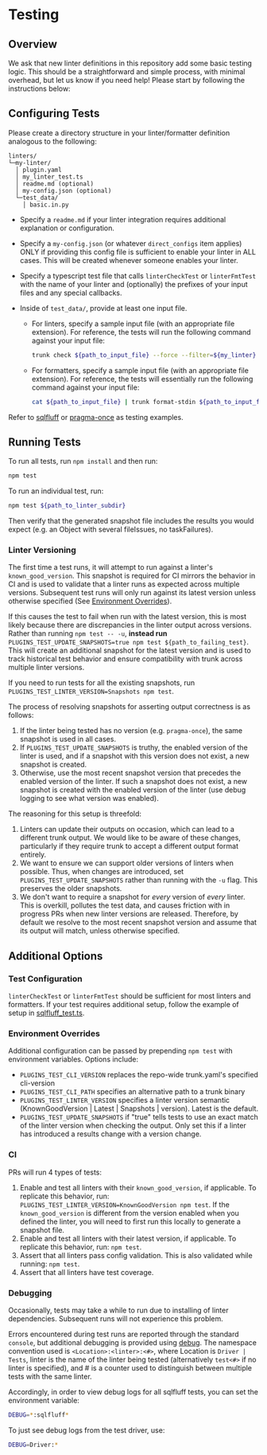 # Testing

## Overview

We ask that new linter definitions in this repository add some basic testing logic. This should be a
straightforward and simple process, with minimal overhead, but let us know if you need help! Please
start by following the instructions below:

## Configuring Tests

Please create a directory structure in your linter/formatter definition analogous to the following:

```text
linters/
└─my-linter/
  │ plugin.yaml
  │ my_linter_test.ts
  │ readme.md (optional)
  │ my-config.json (optional)
  └─test_data/
    │ basic.in.py
```

- Specify a `readme.md` if your linter integration requires additional explanation or configuration.
- Specify a `my-config.json` (or whatever `direct_configs` item applies) ONLY if providing this
  config file is sufficient to enable your linter in ALL cases. This will be created whenever
  someone enables your linter.
- Specify a typescript test file that calls `linterCheckTest` or `linterFmtTest` with the name of
  your linter and (optionally) the prefixes of your input files and any special callbacks.
- Inside of `test_data/`, provide at least one input file.

  - For linters, specify a sample input file (with an appropriate file extension). For reference,
    the tests will run the following command against your input file:

    ```bash
    trunk check ${path_to_input_file} --force --filter=${my_linter} --output=json
    ```

  - For formatters, specify a sample input file (with an appropriate file extension). For reference,
    the tests will essentially run the following command against your input file:

    ```bash
    cat ${path_to_input_file} | trunk format-stdin ${path_to_input_file} --filter=${my_linter}
    ```

Refer to [sqlfluff](../linters/sqlfluff) or [pragma-once](../linters/pragma-once) as testing
examples.

## Running Tests

To run all tests, run `npm install` and then run:

```bash
npm test
```

To run an individual test, run:

```bash
npm test ${path_to_linter_subdir}
```

Then verify that the generated snapshot file includes the results you would expect (e.g. an Object
with several fileIssues, no taskFailures).

### Linter Versioning

The first time a test runs, it will attempt to run against a linter's `known_good_version`. This
snapshot is required for CI mirrors the behavior in CI and is used to validate that a linter runs as
expected across multiple versions. Subsequent test runs will only run against its latest version
unless otherwise specified (See [Environment Overrides](#environment-overrides)).

If this causes the test to fail when run with the latest version, this is most likely because there
are discrepancies in the linter output across versions. Rather than running `npm test -- -u`,
**instead run** `PLUGINS_TEST_UPDATE_SNAPSHOTS=true npm test ${path_to_failing_test}`. This will
create an additional snapshot for the latest version and is used to track historical test behavior
and ensure compatibility with trunk across multiple linter versions.

If you need to run tests for all the existing snapshots, run
`PLUGINS_TEST_LINTER_VERSION=Snapshots npm test`.

The process of resolving snapshots for asserting output correctness is as follows:

1. If the linter being tested has no version (e.g. `pragma-once`), the same snapshot is used in all
   cases.
2. If `PLUGINS_TEST_UPDATE_SNAPSHOTS` is truthy, the enabled version of the linter is used, and if a
   snapshot with this version does not exist, a new snapshot is created.
3. Otherwise, use the most recent snapshot version that precedes the enabled version of the linter.
   If such a snapshot does not exist, a new snapshot is created with the enabled version of the
   linter (use debug logging to see what version was enabled).

The reasoning for this setup is threefold:

1. Linters can update their outputs on occasion, which can lead to a different trunk output. We
   would like to be aware of these changes, particularly if they require trunk to accept a different
   output format entirely.
2. We want to ensure we can support older versions of linters when possible. Thus, when changes are
   introduced, set `PLUGINS_TEST_UPDATE_SNAPSHOTS` rather than running with the `-u` flag. This
   preserves the older snapshots.
3. We don't want to require a snapshot for _every_ version of _every_ linter. This is overkill,
   pollutes the test data, and causes friction with in progress PRs when new linter versions are
   released. Therefore, by default we resolve to the most recent snapshot version and assume that
   its output will match, unless otherwise specified.

## Additional Options

### Test Configuration

`linterCheckTest` or `linterFmtTest` should be sufficient for most linters and formatters. If your
test requires additional setup, follow the example of setup in
[sqlfluff_test.ts](../linters/sqlfluff/test/sqlfluff_test.ts).

### Environment Overrides

Additional configuration can be passed by prepending `npm test` with environment variables. Options
include:

- `PLUGINS_TEST_CLI_VERSION` replaces the repo-wide trunk.yaml's specified cli-version
- `PLUGINS_TEST_CLI_PATH` specifies an alternative path to a trunk binary
- `PLUGINS_TEST_LINTER_VERSION` specifies a linter version semantic (KnownGoodVersion | Latest |
  Snapshots | version). Latest is the default.
- `PLUGINS_TEST_UPDATE_SNAPSHOTS` if "true" tells tests to use an exact match of the linter version
  when checking the output. Only set this if a linter has introduced a results change with a version
  change.

### CI

PRs will run 4 types of tests:

1. Enable and test all linters with their `known_good_version`, if applicable. To replicate this
   behavior, run: `PLUGINS_TEST_LINTER_VERSION=KnownGoodVersion npm test`. If the
   `known_good_version` is different from the version enabled when you defined the linter, you will
   need to first run this locally to generate a snapshot file.
2. Enable and test all linters with their latest version, if applicable. To replicate this behavior,
   run: `npm test`.
3. Assert that all linters pass config validation. This is also validated while running: `npm test`.
4. Assert that all linters have test coverage.

### Debugging

Occasionally, tests may take a while to run due to installing of linter dependencies. Subsequent
runs will not experience this problem.

Errors encountered during test runs are reported through the standard `console`, but additional
debugging is provided using [debug](https://www.npmjs.com/package/debug). The namespace convention
used is `<Location>:<linter>:<#>`, where Location is `Driver | Tests`, linter is the name of the
linter being tested (alternatively `test<#>` if no linter is specified), and # is a counter used to
distinguish between multiple tests with the same linter.

Accordingly, in order to view debug logs for all sqlfluff tests, you can set the environment
variable:

```bash
DEBUG=*:sqlfluff*
```

To just see debug logs from the test driver, use:

```bash
DEBUG=Driver:*
```
